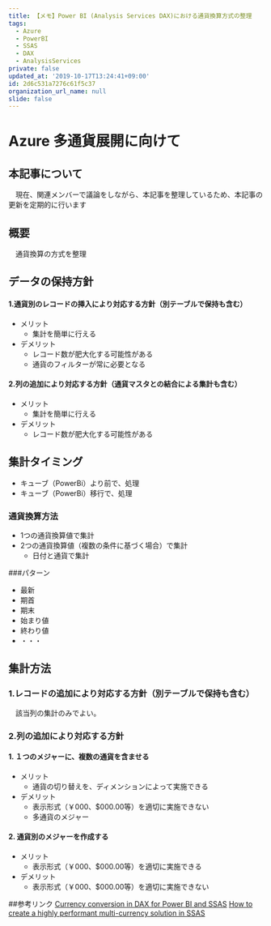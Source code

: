 ```yaml
---
title: 【メモ】Power BI (Analysis Services DAX)における通貨換算方式の整理
tags:
  - Azure
  - PowerBI
  - SSAS
  - DAX
  - AnalysisServices
private: false
updated_at: '2019-10-17T13:24:41+09:00'
id: 2d6c531a7276c61f5c37
organization_url_name: null
slide: false
---
```


# Azure 多通貨展開に向けて

## 本記事について
　現在、関連メンバーで議論をしながら、本記事を整理しているため、本記事の更新を定期的に行います

## 概要
　通貨換算の方式を整理

## データの保持方針
#### 1.通貨別のレコードの挿入により対応する方針（別テーブルで保持も含む）

- メリット
  - 集計を簡単に行える
- デメリット
  - レコード数が肥大化する可能性がある
  - 通貨のフィルターが常に必要となる


#### 2.列の追加により対応する方針（通貨マスタとの結合による集計も含む）

- メリット
  - 集計を簡単に行える
- デメリット
  - レコード数が肥大化する可能性がある

## 集計タイミング
- キューブ（PowerBi）より前で、処理
- キューブ（PowerBi）移行で、処理

### 通貨換算方法
- 1つの通貨換算値で集計
- 2つの通貨換算値（複数の条件に基づく場合）で集計
  - 日付と通貨で集計
 
###パターン
  - 最新
  - 期首
  - 期末
  - 始まり値
  - 終わり値
  - ・・・

## 集計方法
### 1.レコードの追加により対応する方針（別テーブルで保持も含む）
　該当列の集計のみでよい。
### 2.列の追加により対応する方針

#### 1. １つのメジャーに、複数の通貨を含ませる
  - メリット
    - 通貨の切り替えを、ディメンションによって実施できる
  - デメリット
    - 表示形式（￥000、$000.00等）を適切に実施できない 
    - 多通貨のメジャー


#### 2. 通貨別のメジャーを作成する
  - メリット
    - 表示形式（￥000、$000.00等）を適切に実施できる
  - デメリット
    - 表示形式（￥000、$000.00等）を適切に実施できない



##参考リンク
[Currency conversion in DAX for Power BI and SSAS](https://www.kasperonbi.com/currency-conversion-in-dax-for-power-bi-and-ssas/)
[How to create a highly performant multi-currency solution in SSAS](https://medium.com/@roudgenoeg/how-to-create-a-highly-performant-multi-currency-solution-in-ssas-69e6c6cb81c0)
